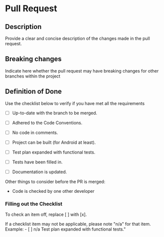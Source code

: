 # Pull Request

## Description
Provide a clear and concise description of the changes made in the pull request.

## Breaking changes
Indicate here whether the pull request may have breaking changes for other branches within the project

## Definition of Done
Use the checklist below to verify if you have met all the requirements

- [ ] Up-to-date with the branch to be merged.
- [ ] Adhered to the Code Conventions.
- [ ] No code in comments.
- [ ] Project can be built (for Android at least).
- [ ] Test plan expanded with functional tests.
- [ ] Tests have been filled in.
- [ ] Documentation is updated.


Other things to consider before the PR is merged:
* Code is checked by one other developer

### Filling out the Checklist
To check an item off, replace [ ] with [x].

If a checklist item may not be applicable, please note "n/a" for that item.
Example: - [ ] n/a Test plan expanded with functional tests."
